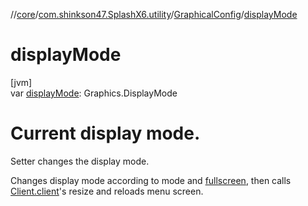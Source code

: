 //[core](../../../index.md)/[com.shinkson47.SplashX6.utility](../index.md)/[GraphicalConfig](index.md)/[displayMode](display-mode.md)

# displayMode

[jvm]\
var [displayMode](display-mode.md): Graphics.DisplayMode

# Current display mode.

Setter changes the display mode.

Changes display mode according to mode and [fullscreen](fullscreen.md), then calls [Client.client](../../com.shinkson47.SplashX6/-client/-companion/client.md)'s resize and reloads menu screen.
